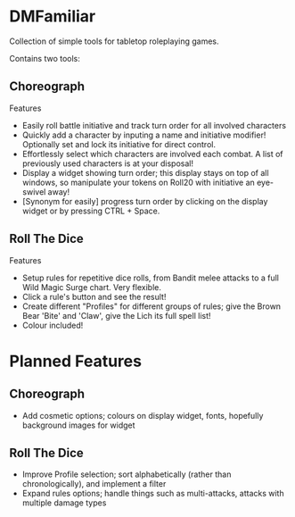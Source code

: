# DMFamiliar
Collection of simple tools for tabletop roleplaying games.

Contains two tools:

## Choreograph
Features
 - Easily roll battle initiative and track turn order for all involved characters
 - Quickly add a character by inputing a name and initiative modifier! Optionally set and lock its initiative for direct control.
 - Effortlessly select which characters are involved each combat. A list of previously used characters is at your disposal!
 - Display a widget showing turn order; this display stays on top of all windows, so manipulate your tokens on Roll20 with initiative an eye-swivel away!
 - [Synonym for easily] progress turn order by clicking on the display widget or by pressing CTRL + Space.
 

## Roll The Dice
Features
 - Setup rules for repetitive dice rolls, from Bandit melee attacks to a full Wild Magic Surge chart. Very flexible.
 - Click a rule's button and see the result!
 - Create different "Profiles" for different groups of rules; give the Brown Bear 'Bite' and 'Claw', give the Lich its full spell list!
 - Colour included!





# Planned Features

## Choreograph
 - Add cosmetic options; colours on display widget, fonts, hopefully background images for widget
 
 
 ## Roll The Dice
 - Improve Profile selection; sort alphabetically (rather than chronologically), and implement a filter
 - Expand rules options; handle things such as multi-attacks, attacks with multiple damage types 
